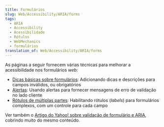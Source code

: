 ```yaml
---
title: Formulários
slug: Web/Accessibility/ARIA/forms
tags:
  - ARIA
  - Accessibility
  - Acessibilidade
  - Rótulos
  - WebMechanics
  - formulários
translation_of: Web/Accessibility/ARIA/forms
---
```

As páginas a seguir fornecem várias técnicas para melhorar a acessibilidade nos formulários _web_:

- [Dicas básicas sobre formulários](/en/Accessibility/ARIA/Basic_form_hints): Adicionando dicas e descrições para campos inválidos, ou obrigatórios
- [Alertas](/en/Accessibility/ARIA/forms/alerts): Usando alertas para fornecer mensagens de erro de validação no lado cliente
- [Rótulos de múltiplas partes](/en/Accessibility/ARIA/forms/Multipart_labels): Habilitando rótulos (_labels_) para formulários complexos, com um controle para cada campo

Ver também o [Artigo do Yahoo! sobre validação de formulário e ARIA](https://yaccessibilityblog.com/library/aria-invalid-form-inputs.html), cobrindo muito do mesmo conteúdo.
